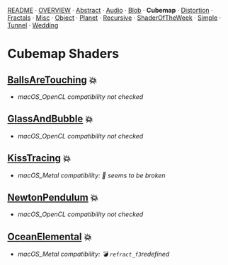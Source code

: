 
  <!--                                                             -->
  <!--           THIS IS AN AUTOMATICALLY GENERATED FILE           -->
  <!--                                                             -->
  <!--                  D O   N O T   E D I T ! ! !                -->
  <!--                                                             -->
  <!--  ALL CHANGES WILL BE OVERWRITTEN WITHOUT ANY FURTHER NOTICE -->
  <!--                                                             -->


[README](../README.md) · [OVERVIEW](../OVERVIEW.md) · [Abstract](../Abstract/README.md) · [Audio](../Audio/README.md) · [Blob](../Blob/README.md) · **Cubemap** · [Distortion](../Distortion/README.md) · [Fractals](../Fractals/README.md) · [Misc](../Misc/README.md) · [Object](../Object/README.md) · [Planet](../Planet/README.md) · [Recursive](../Recursive/README.md) · [ShaderOfTheWeek](../ShaderOfTheWeek/README.md) · [Simple](../Simple/README.md) · [Tunnel](../Tunnel/README.md) · [Wedding](../Wedding/README.md)

# Cubemap Shaders

## **[BallsAreTouching](BallsAreTouching.md)** :boom:
- *macOS_OpenCL compatibility not checked*

## **[GlassAndBubble](GlassAndBubble.md)** :boom:
- *macOS_OpenCL compatibility not checked*

## **[KissTracing](KissTracing.md)** :boom:
- *macOS_Metal compatibility: :frog: *seems to be broken**

## **[NewtonPendulum](NewtonPendulum.md)** :boom:
- *macOS_OpenCL compatibility not checked*

## **[OceanElemental](OceanElemental.md)** :boom:
- *macOS_Metal compatibility: 💣 *`refract_f3`redefined**

